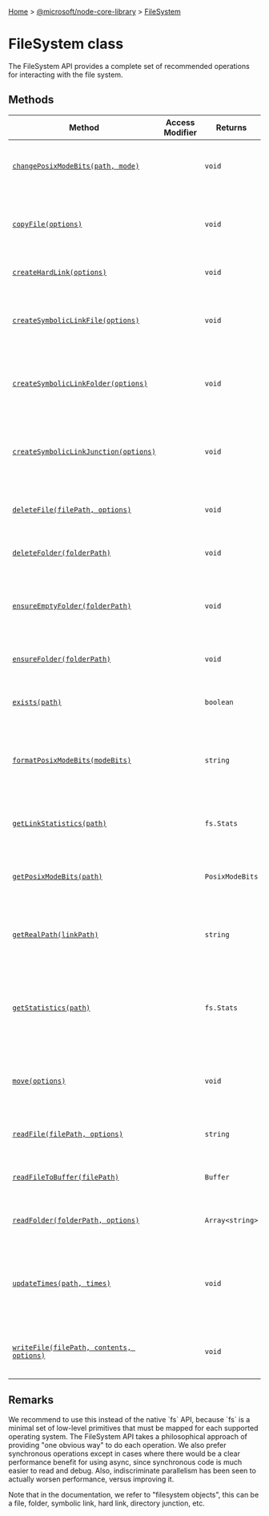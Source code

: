 [Home](./index) &gt; [@microsoft/node-core-library](./node-core-library.md) &gt; [FileSystem](./node-core-library.filesystem.md)

# FileSystem class

The FileSystem API provides a complete set of recommended operations for interacting with the file system.

## Methods

|  Method | Access Modifier | Returns | Description |
|  --- | --- | --- | --- |
|  [`changePosixModeBits(path, mode)`](./node-core-library.filesystem.changeposixmodebits.md) |  | `void` | Changes the permissions (i.e. file mode bits) for a filesystem object. Behind the scenes it uses \`fs.chmodSync()\`. |
|  [`copyFile(options)`](./node-core-library.filesystem.copyfile.md) |  | `void` | Copies a file from one location to another. By default, destinationPath is overwritten if it already exists. Behind the scenes it uses \`fs.copyFileSync()\`. |
|  [`createHardLink(options)`](./node-core-library.filesystem.createhardlink.md) |  | `void` | Creates a hard link. Behind the scenes it uses \`fs.linkSync()\`. |
|  [`createSymbolicLinkFile(options)`](./node-core-library.filesystem.createsymboliclinkfile.md) |  | `void` | Creates a symbolic link to a file (on Windows this requires elevated permissionsBits). Behind the scenes it uses \`fs.symlinkSync()\`. |
|  [`createSymbolicLinkFolder(options)`](./node-core-library.filesystem.createsymboliclinkfolder.md) |  | `void` | Creates a symbolic link to a folder (on Windows this requires elevated permissionsBits). Behind the scenes it uses \`fs.symlinkSync()\`. |
|  [`createSymbolicLinkJunction(options)`](./node-core-library.filesystem.createsymboliclinkjunction.md) |  | `void` | Creates a Windows "directory junction". Behaves like \`createSymbolicLinkToFile()\` on other platforms. Behind the scenes it uses \`fs.symlinkSync()\`. |
|  [`deleteFile(filePath, options)`](./node-core-library.filesystem.deletefile.md) |  | `void` | Deletes a file. Can optionally throw if the file doesn't exist. Behind the scenes it uses \`fs.unlinkSync()\`. |
|  [`deleteFolder(folderPath)`](./node-core-library.filesystem.deletefolder.md) |  | `void` | Deletes a folder, including all of its contents. Behind the scenes is uses \`fs-extra.removeSync()\`. |
|  [`ensureEmptyFolder(folderPath)`](./node-core-library.filesystem.ensureemptyfolder.md) |  | `void` | Deletes the content of a folder, but not the folder itself. Also ensures the folder exists. Behind the scenes it uses \`fs-extra.emptyDirSync()\`. |
|  [`ensureFolder(folderPath)`](./node-core-library.filesystem.ensurefolder.md) |  | `void` | Recursively creates a folder at a given path. Behind the scenes is uses \`fs-extra.ensureDirSync()\`. |
|  [`exists(path)`](./node-core-library.filesystem.exists.md) |  | `boolean` | Returns true if the path exists on disk. Behind the scenes it uses \`fs.existsSync()\`. |
|  [`formatPosixModeBits(modeBits)`](./node-core-library.filesystem.formatposixmodebits.md) |  | `string` | Returns a 10-character string representation of a PosixModeBits value similar to what would be displayed by a command such as "ls -l" on a POSIX-like operating system. |
|  [`getLinkStatistics(path)`](./node-core-library.filesystem.getlinkstatistics.md) |  | `fs.Stats` | Gets the statistics of a filesystem object. Does NOT follow the link to its target. Behind the scenes it uses \`fs.lstatSync()\`. |
|  [`getPosixModeBits(path)`](./node-core-library.filesystem.getposixmodebits.md) |  | `PosixModeBits` | Retrieves the permissions (i.e. file mode bits) for a filesystem object. Behind the scenes it uses \`fs.chmodSync()\`. |
|  [`getRealPath(linkPath)`](./node-core-library.filesystem.getrealpath.md) |  | `string` | Follows a link to its destination and returns the absolute path to the final target of the link. Behind the scenes it uses \`fs.realpathSync()\`. |
|  [`getStatistics(path)`](./node-core-library.filesystem.getstatistics.md) |  | `fs.Stats` | Gets the statistics for a particular filesystem object. If the path is a link, this function follows the link and returns statistics about the link target. Behind the scenes it uses \`fs.statSync()\`. |
|  [`move(options)`](./node-core-library.filesystem.move.md) |  | `void` | Moves a file. The folder must exist, unless the \`ensureFolderExists\` option is provided. Behind the scenes it uses \`fs-extra.moveSync()\` |
|  [`readFile(filePath, options)`](./node-core-library.filesystem.readfile.md) |  | `string` | Reads the contents of a file into a string. Behind the scenes it uses \`fs.readFileSync()\`. |
|  [`readFileToBuffer(filePath)`](./node-core-library.filesystem.readfiletobuffer.md) |  | `Buffer` | Reads the contents of a file into a buffer. Behind the scenes is uses \`fs.readFileSync()\`. |
|  [`readFolder(folderPath, options)`](./node-core-library.filesystem.readfolder.md) |  | `Array<string>` | Reads the contents of the folder, not including "." or "..". Behind the scenes it uses \`fs.readdirSync()\`. |
|  [`updateTimes(path, times)`](./node-core-library.filesystem.updatetimes.md) |  | `void` | Updates the accessed and modified timestamps of the filesystem object referenced by path. Behind the scenes it uses \`fs.utimesSync()\`. The caller should specify both times in the \`times\` parameter. |
|  [`writeFile(filePath, contents, options)`](./node-core-library.filesystem.writefile.md) |  | `void` | Writes a text string to a file on disk, overwriting the file if it already exists. Behind the scenes it uses \`fs.writeFileSync()\`. |

## Remarks

We recommend to use this instead of the native \`fs\` API, because \`fs\` is a minimal set of low-level primitives that must be mapped for each supported operating system. The FileSystem API takes a philosophical approach of providing "one obvious way" to do each operation. We also prefer synchronous operations except in cases where there would be a clear performance benefit for using async, since synchronous code is much easier to read and debug. Also, indiscriminate parallelism has been seen to actually worsen performance, versus improving it.

Note that in the documentation, we refer to "filesystem objects", this can be a file, folder, symbolic link, hard link, directory junction, etc.
